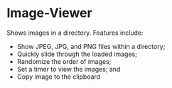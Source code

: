 # Image-Viewer

Shows images in a directory.  Features include:
- Show JPEG, JPG, and PNG files within a directory;
- Quickly slide through the loaded images;
- Randomize the order of images;
- Set a timer to view the images; and
- Copy image to the clipboard
